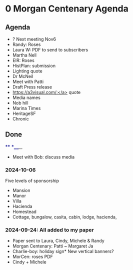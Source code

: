 # 0 Morgan Centenary Agenda

## Agenda

* ? Next meeting Nov6
* Randy: Roses
* Laura W: PDF to send to subscribers
* Martha Nell
* EIR: Roses
* HistPlan: submission
* Lighting quote
* Dr McNeil
* Meet with Patti
* Draft Press release
* <a href="https://a3visual.com/:">https://a3visual.com/:</a> quote
* Media names
* Nob hill
* Marina Times
* HeritageSF
* Chronic

## Done

<font color="#00008b"><span style="font-size: 15.6px;">**
***__**</span></font>_<font color="#00008b"><span style="font-size: 15.6px;"></span></font>__<font color="#00008b"><em>&nbsp;_</font></em>

* Meet with Bob: discuss media

### 2024-10-06

Five levels of sponsorship

* Mansion
* Manor
* Villa
* Hacienda
* Homestead
* Cottage, bungalow, casita, cabin, lodge, hacienda,

### 2024-09-24: All added to my paper

* Paper sent to Laura, Cindy, Michele &amp; Randy
* Morgan Centenary: Patti ~ Margaret Ja
* Charlie-boy: holiday sign* New vertical banners?
* MorCen: roses PDF
* Cindy + Michele